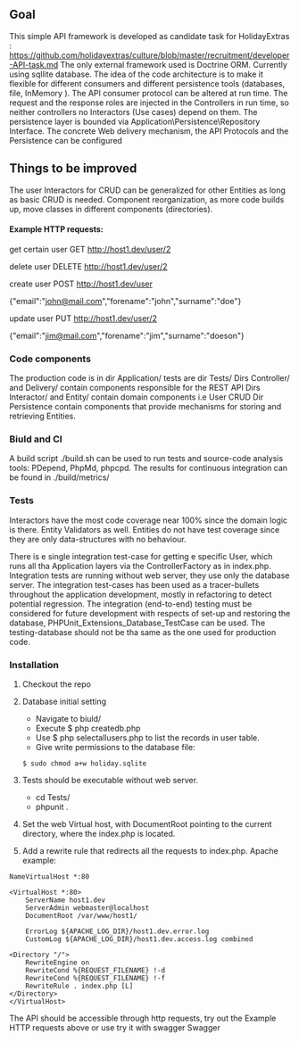 ## Goal
This simple API framework is developed as candidate task for HolidayExtras : https://github.com/holidayextras/culture/blob/master/recruitment/developer-API-task.md
The only external framework used is Doctrine ORM. Currently using sqllite database.
The idea of the code architecture is to make it flexible for different consumers and different persistence tools (databases, file, InMemory ).
The API consumer protocol can be altered at run time. The request and the response roles are injected in the Controllers in run time, so neither controllers no Interactors (Use cases) depend on them.
The persistence layer is bounded via Application\Persistence\Repository Interface.
The concrete Web delivery mechanism, the API Protocols and the Persistence can be configured

## Things to be improved

The user Interactors for CRUD can be generalized for other Entities as long as basic CRUD is needed.
Component reorganization, as more code builds up, move classes in different components (directories).

#### Example HTTP requests:

get certain user GET http://host1.dev/user/2

delete user DELETE http://host1.dev/user/2

create user POST http://host1.dev/user

{"email":"john@mail.com","forename":"john","surname":"doe"}

update user PUT http://host1.dev/user/2

{"email":"jim@mail.com","forename":"jim","surname":"doeson"}

### Code components
 
The production code is in dir Application/ tests are dir Tests/
Dirs Controller/ and Delivery/ contain components responsible for the REST API
Dirs Interactor/ and Entity/ contain domain components i.e User CRUD
Dir Persistence contain components that provide mechanisms for storing and retrieving Entities.

### Biuld and CI

A build script ./build.sh can be used to run tests and source-code analysis tools: PDepend, PhpMd, phpcpd.
The results for continuous integration can be found in ./build/metrics/ 

### Tests

Interactors have the most code coverage near 100% since the domain logic is there. Entity Validators as well. Entities do not have test coverage since they are only data-structures with no behaviour.

There is e single integration test-case for getting e specific User, which runs all tha Application layers via the ControllerFactory as in index.php.
Integration tests are running without web server, they use only the database server.
The integration test-cases has been used as a tracer-bullets throughout the application development, mostly in refactoring to detect potential regression.
The integration (end-to-end) testing must be considered for future development with respects of set-up and restoring the database, PHPUnit_Extensions_Database_TestCase can be used.
The testing-database should not be tha same as the one used for production code.


### Installation

1. Checkout the repo

2. Database initial setting
   * Navigate to biuld/ 
   * Execute $ php createdb.php 
   * Use $ php selectallusers.php to list the records in user table.
   * Give write permissions to the database file: 
   ````````
   $ sudo chmod a+w holiday.sqlite

   ````````

3. Tests should be executable without web server.
   * cd Tests/
   * phpunit .

4. Set the web Virtual host, with DocumentRoot pointing to the current directory, where the index.php is located.
 
5. Add a rewrite rule that redirects all the requests to index.php. Apache example:
``````
NameVirtualHost *:80

<VirtualHost *:80>
	ServerName host1.dev
	ServerAdmin webmaster@localhost
	DocumentRoot /var/www/host1/

	ErrorLog ${APACHE_LOG_DIR}/host1.dev.error.log
	CustomLog ${APACHE_LOG_DIR}/host1.dev.access.log combined

<Directory "/">
    RewriteEngine on
    RewriteCond %{REQUEST_FILENAME} !-d
    RewriteCond %{REQUEST_FILENAME} !-f
    RewriteRule . index.php [L]
</Directory>
</VirtualHost>
``````````


The API should be accessible through http requests, try out the Example HTTP requests above or use try it with swagger Swagger
